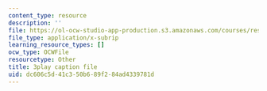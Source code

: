 ```yaml
---
content_type: resource
description: ''
file: https://ol-ocw-studio-app-production.s3.amazonaws.com/courses/res-9-003-brains-minds-and-machines-summer-course-summer-2015/dc606c5d41c350b689f284ad4339781d_2304740.vtt
file_type: application/x-subrip
learning_resource_types: []
ocw_type: OCWFile
resourcetype: Other
title: 3play caption file
uid: dc606c5d-41c3-50b6-89f2-84ad4339781d
---
```

